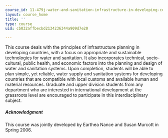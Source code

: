 ```yaml
---
course_id: 11-479j-water-and-sanitation-infrastructure-in-developing-countries-spring-2007
layout: course_home
title: ''
type: course
uid: cb032affbecbd2134236344a909d7e20

---
```

This course deals with the principles of infrastructure planning in developing countries, with a focus on appropriate and sustainable technologies for water and sanitation. It also incorporates technical, socio-cultural, public health, and economic factors into the planning and design of water and sanitation systems. Upon completion, students will be able to plan simple, yet reliable, water supply and sanitation systems for developing countries that are compatible with local customs and available human and material resources. Graduate and upper division students from any department who are interested in international development at the grassroots level are encouraged to participate in this interdisciplinary subject.

##### Acknowledgment

This course was jointly developed by Earthea Nance and Susan Murcott in Spring 2006.
